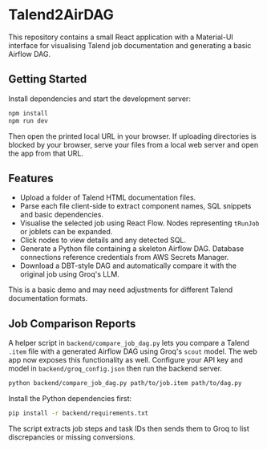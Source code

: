 # Talend2AirDAG

This repository contains a small React application with a Material-UI interface for visualising Talend job documentation and generating a basic Airflow DAG.

## Getting Started

Install dependencies and start the development server:

```bash
npm install
npm run dev
```

Then open the printed local URL in your browser. If uploading directories is blocked by your browser, serve your files from a local web server and open the app from that URL.

## Features

- Upload a folder of Talend HTML documentation files.
- Parse each file client-side to extract component names, SQL snippets and basic dependencies.
- Visualise the selected job using React Flow. Nodes representing `tRunJob` or joblets can be expanded.
- Click nodes to view details and any detected SQL.
- Generate a Python file containing a skeleton Airflow DAG. Database connections reference credentials from AWS Secrets Manager.
- Download a DBT-style DAG and automatically compare it with the original job using Groq's LLM.

This is a basic demo and may need adjustments for different Talend documentation formats.

## Job Comparison Reports

A helper script in `backend/compare_job_dag.py` lets you compare a Talend `.item` file with a generated Airflow DAG using Groq's `scout` model. The web app now exposes this functionality as well. Configure your API key and model in `backend/groq_config.json` then run the backend server.

```bash
python backend/compare_job_dag.py path/to/job.item path/to/dag.py
```

Install the Python dependencies first:

```bash
pip install -r backend/requirements.txt
```

The script extracts job steps and task IDs then sends them to Groq to list discrepancies or missing conversions.

